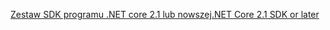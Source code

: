 [<span data-ttu-id="94774-101">Zestaw SDK programu .NET core 2.1 lub nowszej</span><span class="sxs-lookup"><span data-stu-id="94774-101">.NET Core 2.1 SDK or later</span></span>](https://www.microsoft.com/net/download/all)
